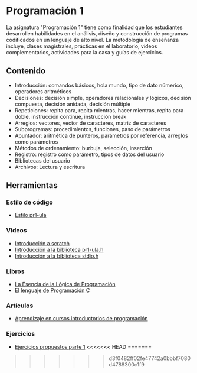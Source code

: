 # Programación 1

La asignatura "Programación 1" tiene como finalidad que los estudiantes desarrollen habilidades en el análisis, diseño y construcción de programas codificados en un lenguaje de alto nivel. La metodología de enseñanza incluye, clases magistrales, prácticas en el laboratorio, vídeos complementarios, actividades para la casa y guías de ejercicios. 

## Contenido
- Introducción: comandos básicos, hola mundo, tipo de dato númerico, operadores aritméticos 
- Decisiones: decisión simple, operadores relacionales y lógicos, decisión compuesta, decisión anidada, decisión múltiple
- Repeticiones: repita para, repita mientras, hacer mientras, repita para doble, instrucción continue, instrucción break
- Arreglos: vectores, vector de caracteres, matriz de caracteres
- Subprogramas: procedimientos, funciones, paso de parámetros
- Apuntador: aritmética de punteros, parámetros por referencia, arreglos como parámetros
- Métodos de ordenamiento: burbuja, selección, inserción
- Registro: registro como parámetro, tipos de datos del usuario
- Bibliotecas del usuario
- Archivos: Lectura y escritura

## Herramientas
### Estilo de código
* [Estilo pr1-ula](https://pr1-ula.readthedocs.io/en/latest/)

### Videos
* [Introducción a scratch](https://www.youtube.com/playlist?list=PLpB9366DV8cYlHDl3-8_W017P_K1h6A_z)
* [Introducción a la biblioteca pr1-ula.h](https://www.youtube.com/playlist?list=PLpB9366DV8cYkSQiGcuN-tV4xwqS-ci_P)
* [Introducción a la biblioteca stdio.h](https://www.youtube.com/playlist?list=PLpB9366DV8cYkSQiGcuN-tV4xwqS-ci_P)

### Libros
* [La Esencia de la Lógica de Programación](https://github.com/jose6alejandro/PR1/tree/master/Lectura)
* [El lenguaje de Programación C](https://github.com/jose6alejandro/PR1/tree/master/Lectura)

### Artículos
* [Aprendizaje en cursos introductorios de programación](https://www.researchgate.net/project/Aprendizaje-en-cursos-introductorios-de-programacion)

### Ejercicios
* [Ejercicios propuestos parte 1](https://drive.google.com/file/d/1rXMbjrTkS1hzHHBJJDv6dLJCdfByMrW7/view?usp=sharing)
<<<<<<< HEAD
=======


>>>>>>> d3f0482ff02fe47742a0bbbf7080d4788300c1f9

